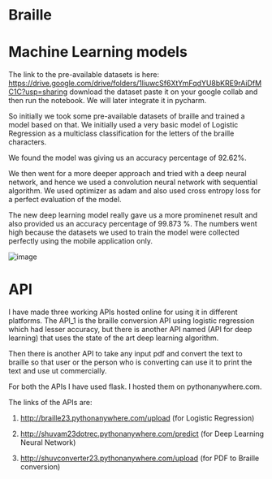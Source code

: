 # Braille

# Machine Learning models

The link to the pre-available datasets is here: https://drive.google.com/drive/folders/1liuwcSf6XtYmFqdYU8bKRE9rAiDfMC1C?usp=sharing
download the dataset paste it on your google collab and then run the notebook. We will later integrate it in pycharm.

So initially we took some pre-available datasets of braille and trained a model based on that. We initially used a very basic model of Logistic Regression as a multiclass classification for the letters of the braille characters.

We found the model was giving us an accuracy percentage of 92.62%.

We then went for a more deeper approach and tried with a deep neural network, and hence we used a convolution neural network with sequential algorithm. We used optimizer as adam and also used cross entropy loss for a perfect evaluation of the model.

The new deep learning model really gave us a more prominenet result and also provided us an accuracy percentage of 99.873 %. The numbers went high because the datasets we used to train the model were collected perfectly using the mobile application only.

![image](https://user-images.githubusercontent.com/101086033/230752212-0c446c62-5687-4c7f-880e-1f3b329afb57.png)

# API

I have made three working APIs hosted online for using it in different platforms. The API_1 is the braille conversion API using logistic regression which had lesser accuracy, but there is another API named (API for deep learning) that uses the state of the art deep learning algorithm.

Then there is another API to take any input pdf and convert the text to braille so that user or the person who is converting can use it to print the text and use ut commercially.

For both the APIs I have used flask. I hosted them on pythonanywhere.com. 

The links of the APIs are: 

1. http://braille23.pythonanywhere.com/upload (for Logistic Regression)

2. http://shuvam23dotrec.pythonanywhere.com/predict (for Deep Learning Neural Network)

3. http://shuvconverter23.pythonanywhere.com/upload (for PDF to Braille conversion)

